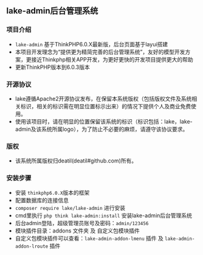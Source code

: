 ## lake-admin后台管理系统


### 项目介绍

*  `lake-admin` 基于ThinkPHP6.0.X最新版，后台页面基于layui搭建
*  本项目开发理念为“提供更为精简完善的后台管理系统”，友好的模型开发方案，更接近Thinkphp相关APP开发，为更好更快的开发项目提供更大的帮助
*  更新ThinkPHP版本到6.0.3版本 


### 开源协议

*  lake遵循Apache2开源协议发布，在保留本系统版权（包括版权文件及系统相关标识，相关的标识需在明显位置标示出来）的情况下提供个人及商业免费使用。  
*  使用该项目时，请在明显的位置保留该系统的标识（标识包括：lake，lake-admin及该系统所属logo），为了防止不必要的麻烦，请遵守该协议要求。


### 版权

*  该系统所属版权归deatil(deatil#github.com)所有。


### 安装步骤

*  安装 `thinkphp6.0.X`版本的框架
*  配置数据库的连接信息
*  `composer require lake/lake-admin` 进行安装
*  cmd里执行 `php think lake-admin:install` 安装lake-admin后台管理系统
*  后台admin登陆，超级管理员账号及密码：`admin/123456`
*  模块插件目录：addons 文件夹 及 自定义包模块插件
*  自定义包模块插件可以查看：`lake-admin-addon-lmenu` 插件 及 `lake-admin-addon-lroute` 插件
